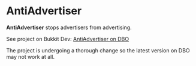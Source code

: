AntiAdvertiser
==============

**AntiAdvertiser** stops advertisers from advertising.

See project on Bukkit Dev: [AntiAdvertiser on DBO](http://dev.bukkit.org/bukkit-plugins/antiadvertiser/)

The project is undergoing a thorough change so the latest version on DBO may not work at all.